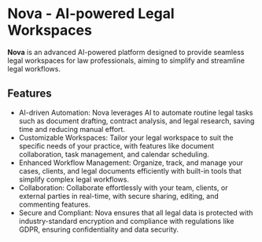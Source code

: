 # Nova - AI-powered Legal Workspaces
**Nova** is an advanced AI-powered platform designed to provide seamless legal workspaces for law professionals, aiming to simplify and streamline legal workflows.

## Features
- AI-driven Automation: Nova leverages AI to automate routine legal tasks such as document drafting, contract analysis, and legal research, saving time and reducing manual effort.
- Customizable Workspaces: Tailor your legal workspace to suit the specific needs of your practice, with features like document collaboration, task management, and calendar scheduling.
- Enhanced Workflow Management: Organize, track, and manage your cases, clients, and legal documents efficiently with built-in tools that simplify complex legal workflows.
- Collaboration: Collaborate effortlessly with your team, clients, or external parties in real-time, with secure sharing, editing, and commenting features.
- Secure and Compliant: Nova ensures that all legal data is protected with industry-standard encryption and compliance with regulations like GDPR, ensuring confidentiality and data security.
